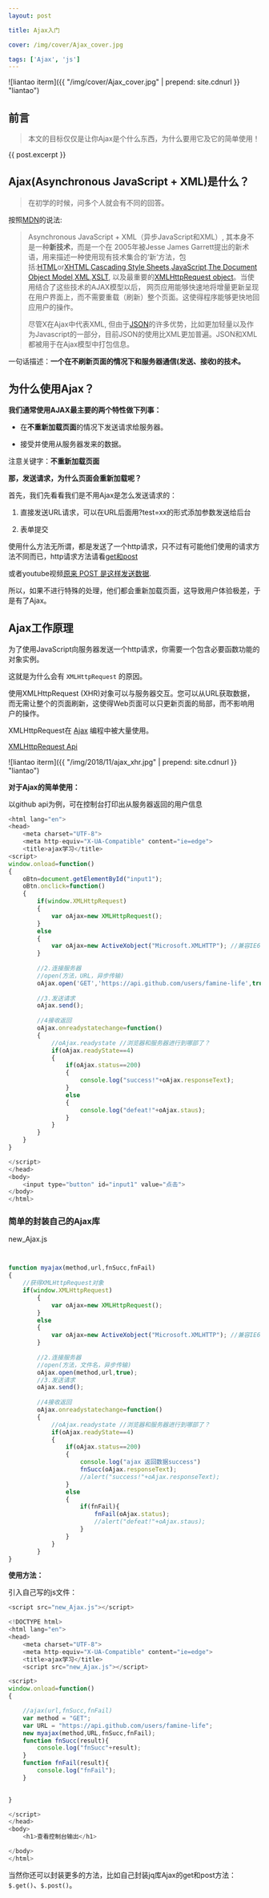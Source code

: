 ```yaml
---
layout: post

title: Ajax入门

cover: /img/cover/Ajax_cover.jpg

tags: ['Ajax', 'js']
---
```


![liantao iterm]({{ "/img/cover/Ajax_cover.jpg" | prepend: site.cdnurl }} "liantao")


## 前言

> 本文的目标仅仅是让你Ajax是个什么东西，为什么要用它及它的简单使用！

{{ post.excerpt }}

## Ajax(Asynchronous JavaScript + XML)是什么？

> 在初学的时候，问多个人就会有不同的回答。



按照[MDN](https://developer.mozilla.org/zh-CN/docs/Web/Guide/AJAX)的说法:

> Asynchronous JavaScript + XML（异步JavaScript和XML）, 其本身不是一种**新技术**，而是一个在 2005年被Jesse James Garrett提出的新术语，用来描述一种使用现有技术集合的‘新’方法，包括:[HTML](https://developer.mozilla.org/en-US/docs/HTML "en-US/docs/HTML")or[XHTML](https://developer.mozilla.org/en-US/docs/XHTML "en-US/docs/XHTML"),[Cascading Style Sheets](https://developer.mozilla.org/en-US/docs/CSS "en-US/docs/CSS"),[JavaScript](https://developer.mozilla.org/en-US/docs/JavaScript "en-US/docs/JavaScript"),[The Document Object Model](https://developer.mozilla.org/en-US/docs/DOM "en-US/docs/DOM"),[XML](https://developer.mozilla.org/en-US/docs/XML "en-US/docs/XML"),[XSLT](https://developer.mozilla.org/en-US/docs/XSLT "en-US/docs/XSLT"), 以及最重要的[XMLHttpRequest object](https://developer.mozilla.org/en-US/docs/DOM/XMLHttpRequest)。当使用结合了这些技术的AJAX模型以后， 网页应用能够快速地将增量更新呈现在用户界面上，而不需要重载（刷新）整个页面。这使得程序能够更快地回应用户的操作。
> 
> 
> 
> 尽管X在Ajax中代表XML, 但由于[JSON](https://developer.mozilla.org/zh-CN/docs/Glossary/JSON)的许多优势，比如更加轻量以及作为Javascript的一部分，目前JSON的使用比XML更加普遍。JSON和XML都被用于在Ajax模型中打包信息。



一句话描述：**一个在不刷新页面的情况下和服务器通信(发送、接收)的技术。**



## 为什么使用Ajax？

**我们通常使用AJAX最主要的两个特性做下列事：**

- 在**不重新加载页面**的情况下发送请求给服务器。

- 接受并使用从服务器发来的数据。



注意关键字：**不重新加载页面**



**那，发送请求，为什么页面会重新加载呢？**



首先，我们先看看我们是不用Ajax是怎么发送请求的：

1. 直接发送URL请求，可以在URL后面用?test=xx的形式添加参数发送给后台

2. 表单提交

   

使用什么方法无所谓，都是发送了一个http请求，只不过有可能他们使用的请求方法不同而已，http请求方法请看[get和post](https://www.w3schools.com/tags/ref_httpmethods.asp)

或者youtube视频[原来 POST 是这样发送数据](https://www.youtube.com/watch?v=M22ltMx2Gt8&index=5&list=PLK2w-tGRdrj7BxYFryNVGgAVD7nTzfSoA).



所以，如果不进行特殊的处理，他们都会重新加载页面，这导致用户体验极差，于是有了Ajax。



## Ajax工作原理

为了使用JavaScript向服务器发送一个http请求，你需要一个包含必要函数功能的对象实例。

这就是为什么会有 `XMLHttpRequest` 的原因。



使用XMLHttpRequest (XHR)对象可以与服务器交互。您可以从URL获取数据，而无需让整个的页面刷新，这使得Web页面可以只更新页面的局部，而不影响用户的操作。



XMLHttpRequest在 [Ajax](https://developer.mozilla.org/en-US/docs/AJAX) 编程中被大量使用。

[XMLHttpRequest Api](https://developer.mozilla.org/zh-CN/docs/Web/API/XMLHttpRequest)



![liantao iterm]({{ "/img/2018/11/ajax_xhr.jpg" | prepend: site.cdnurl }} "liantao")



**对于Ajax的简单使用：**



以github api为例，可在控制台打印出从服务器返回的用户信息

```javascript
<html lang="en">
<head>
    <meta charset="UTF-8">
    <meta http-equiv="X-UA-Compatible" content="ie=edge">
    <title>ajax学习</title>
<script>
window.onload=function()
{
    oBtn=document.getElementById("input1");
    oBtn.onclick=function()
    {
        if(window.XMLHttpRequest)
        {
            var oAjax=new XMLHttpRequest();
        }
        else
        {
            var oAjax=new ActiveXobject("Microsoft.XMLHTTP"); //兼容IE6
        }
        
        //2.连接服务器
        //open(方法，URL，异步传输)
        oAjax.open('GET','https://api.github.com/users/famine-life',true);
        
        //3.发送请求
        oAjax.send();
        
        //4接收返回
        oAjax.onreadystatechange=function()
        {
            //oAjax.readystate //浏览器和服务器进行到哪部了？
            if(oAjax.readyState==4)
            {
                if(oAjax.status==200)
                {
                    console.log("success!"+oAjax.responseText);
                }
                else
                {
                    console.log("defeat!"+oAjax.staus);
                }
            }
        }
    }
}

</script>
</head>
<body>
    <input type="button" id="input1" value="点击">
</body>
</html>
```



### 简单的封装自己的Ajax库

new_Ajax.js

```javascript


function myajax(method,url,fnSucc,fnFail)
{
    //获得XMLHttpRequest对象
    if(window.XMLHttpRequest)
        {
            var oAjax=new XMLHttpRequest();
        }
        else
        {
            var oAjax=new ActiveXobject("Microsoft.XMLHTTP"); //兼容IE6
        }
        
        //2.连接服务器
        //open(方法，文件名，异步传输)
        oAjax.open(method,url,true);
        //3.发送请求
        oAjax.send();
        
        //4接收返回
        oAjax.onreadystatechange=function()
        {
            //oAjax.readystate //浏览器和服务器进行到哪部了？
            if(oAjax.readyState==4)
            {
                if(oAjax.status==200)
                {
                    console.log("ajax 返回数据success")
                    fnSucc(oAjax.responseText);
                    //alert("success!"+oAjax.responseText);
                }
                else
                {
                    if(fnFail){
                        fnFail(oAjax.status);
                        //alert("defeat!"+oAjax.staus);
                    }
                }
            }
        }
}

```

**使用方法：**

引入自己写的js文件：

```javascript
<script src="new_Ajax.js"></script>
```

```javascript
<!DOCTYPE html>
<html lang="en">
<head>
    <meta charset="UTF-8">
    <meta http-equiv="X-UA-Compatible" content="ie=edge">
    <title>ajax学习</title>
    <script src="new_Ajax.js"></script>

<script>
window.onload=function()
{

    //ajax(url,fnSucc,fnFail)
    var method = "GET";
    var URL = "https://api.github.com/users/famine-life";
    new myajax(method,URL,fnSucc,fnFail);
    function fnSucc(result){
        console.log("fnSucc"+result);
    }
    function fnFail(result){
        console.log("fnFail");
    }
    

}

</script>
</head>
<body>
    <h1>查看控制台输出</h1>

</body>
</html>
```



当然你还可以封装更多的方法，比如自己封装jq库Ajax的get和post方法：`$.get()`、`$.post()`。












